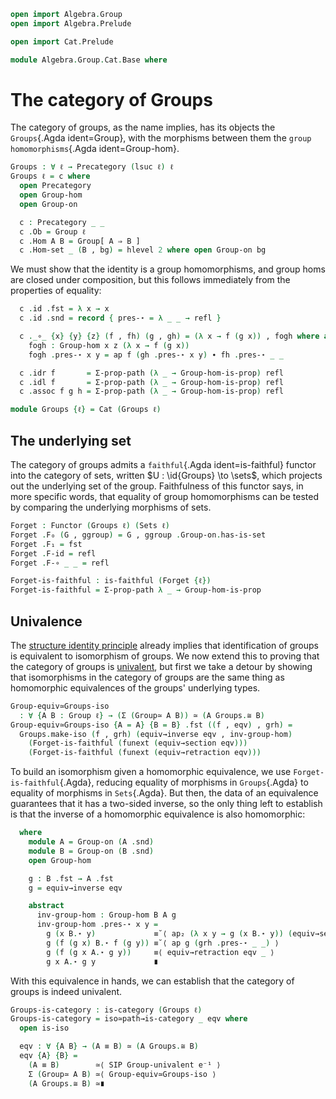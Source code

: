 ```agda
open import Algebra.Group
open import Algebra.Prelude

open import Cat.Prelude

module Algebra.Group.Cat.Base where
```

<!--
```agda
private variable
  ℓ : Level
open Functor
import Cat.Reasoning as CR
```
-->

# The category of Groups

The category of groups, as the name implies, has its objects the
`Groups`{.Agda ident=Group}, with the morphisms between them the `group
homomorphisms`{.Agda ident=Group-hom}.

```agda
Groups : ∀ ℓ → Precategory (lsuc ℓ) ℓ
Groups ℓ = c where
  open Precategory
  open Group-hom
  open Group-on

  c : Precategory _ _
  c .Ob = Group ℓ
  c .Hom A B = Group[ A ⇒ B ]
  c .Hom-set _ (B , bg) = hlevel 2 where open Group-on bg
```

We must show that the identity is a group homomorphisms, and group homs
are closed under composition, but this follows immediately from the
properties of equality:

```agda
  c .id .fst = λ x → x
  c .id .snd = record { pres-⋆ = λ _ _ → refl }

  c ._∘_ {x} {y} {z} (f , fh) (g , gh) = (λ x → f (g x)) , fogh where abstract
    fogh : Group-hom x z (λ x → f (g x))
    fogh .pres-⋆ x y = ap f (gh .pres-⋆ x y) ∙ fh .pres-⋆ _ _

  c .idr f       = Σ-prop-path (λ _ → Group-hom-is-prop) refl
  c .idl f       = Σ-prop-path (λ _ → Group-hom-is-prop) refl
  c .assoc f g h = Σ-prop-path (λ _ → Group-hom-is-prop) refl

module Groups {ℓ} = Cat (Groups ℓ)
```

## The underlying set

The category of groups admits a `faithful`{.Agda ident=is-faithful}
functor into the category of sets, written $U : \id{Groups} \to
\sets$, which projects out the underlying set of the group. Faithfulness
of this functor says, in more specific words, that equality of group
homomorphisms can be tested by comparing the underlying morphisms of
sets.

```agda
Forget : Functor (Groups ℓ) (Sets ℓ)
Forget .F₀ (G , ggroup) = G , ggroup .Group-on.has-is-set
Forget .F₁ = fst
Forget .F-id = refl
Forget .F-∘ _ _ = refl

Forget-is-faithful : is-faithful (Forget {ℓ})
Forget-is-faithful = Σ-prop-path λ _ → Group-hom-is-prop
```

## Univalence

The [structure identity principle] already implies that identification
of groups is equivalent to isomorphism of groups. We now extend this to
proving that the category of groups is [univalent], but first we take a
detour by showing that isomorphisms in the category of groups are the
same thing as homomorphic equivalences of the groups' underlying types.

[structure identity principle]: 1Lab.Univalence.SIP.html
[univalent]: Cat.Univalent.html

```agda
Group-equiv≃Groups-iso
  : ∀ {A B : Group ℓ} → (Σ (Group≃ A B)) ≃ (A Groups.≅ B)
Group-equiv≃Groups-iso {A = A} {B = B} .fst ((f , eqv) , grh) =
  Groups.make-iso (f , grh) (equiv→inverse eqv , inv-group-hom)
    (Forget-is-faithful (funext (equiv→section eqv)))
    (Forget-is-faithful (funext (equiv→retraction eqv)))
```

To build an isomorphism given a homomorphic equivalence, we use
`Forget-is-faithful`{.Agda}, reducing equality of morphisms in
`Groups`{.Agda} to equality of morphisms in `Sets`{.Agda}. But then, the
data of an equivalence guarantees that it has a two-sided inverse, so
the only thing left to establish is that the inverse of a homomorphic
equivalence is also homomorphic:

```agda
  where
    module A = Group-on (A .snd)
    module B = Group-on (B .snd)
    open Group-hom

    g : B .fst → A .fst
    g = equiv→inverse eqv

    abstract
      inv-group-hom : Group-hom B A g
      inv-group-hom .pres-⋆ x y =
        g (x B.⋆ y)             ≡˘⟨ ap₂ (λ x y → g (x B.⋆ y)) (equiv→section eqv _) (equiv→section eqv _) ⟩
        g (f (g x) B.⋆ f (g y)) ≡˘⟨ ap g (grh .pres-⋆ _ _) ⟩
        g (f (g x A.⋆ g y))     ≡⟨ equiv→retraction eqv _ ⟩
        g x A.⋆ g y             ∎
```

<!--
```agda
Group-equiv≃Groups-iso .snd = is-iso→is-equiv isic where
  open is-iso
  open Groups._≅_

  isic : is-iso _
  isic .is-iso.inv x =
    ( x .to .fst
    , is-iso→is-equiv (iso
        (x .from .fst)
        (happly (ap fst (x .invl)))
        (happly (ap fst (x .invr))))
    )
    , x .to .snd
  isic .is-iso.rinv x =
    Groups.≅-pathp refl refl refl (Forget-is-faithful refl)
  isic .is-iso.linv x =
    Σ-prop-path (λ _ → Group-hom-is-prop)
      (Σ-prop-path is-equiv-is-prop refl)
```
-->

With this equivalence in hands, we can establish that the category of
groups is indeed univalent.

```agda
Groups-is-category : is-category (Groups ℓ)
Groups-is-category = iso≃path→is-category _ eqv where
  open is-iso

  eqv : ∀ {A B} → (A ≡ B) ≃ (A Groups.≅ B)
  eqv {A} {B} =
    (A ≡ B)        ≃⟨ SIP Group-univalent e⁻¹ ⟩
    Σ (Group≃ A B) ≃⟨ Group-equiv≃Groups-iso ⟩
    (A Groups.≅ B) ≃∎
```

<!--
```agda
injective-group-hom
  : ∀ {A B : Group ℓ} (f : Groups.Hom A B)
  → injective (f .fst)
  → Groups.is-monic f
injective-group-hom {A = A} {B} f inj g h p =
  Forget-is-faithful (fm (fst g) (fst h) (ap fst p)) where
  open Group-on
  fm = embedding→monic
    (injective-between-sets→has-prop-fibres (B .snd .has-is-set) (f .fst) inj)
```
-->